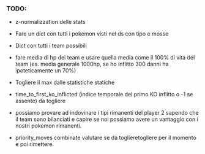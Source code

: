 ### TODO:
- z-normalizzation delle stats

- Fare un dict con tutti i pokemon visti nel ds con tipo e mosse

- Dict con tutti i team possibili

- fare media di hp dei team e usare quella media come il 100% di vita del team (es. media generale 1000hp, se ho inflitto 300 danni ha ipoteticamente un 70%)

- Togliere il max dalle statistiche statiche

- time_to_first_ko_inflicted (indice temporale del primo KO inflitto o -1 se assente) da togliere

- possiamo provare ad indovinare i tipi rimanenti del player 2 sapendo che il team sono bilanciati e capire se noi possiamo avere un vantaggio con i nostri pokemon rimanenti.

- priority_moves combinate valutare se da toglieretogliere per il momento e poi rimettere.

